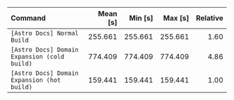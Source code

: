 | Command | Mean [s] | Min [s] | Max [s] | Relative |
|:---|---:|---:|---:|---:|
| `[Astro Docs] Normal Build` | 255.661 | 255.661 | 255.661 | 1.60 |
| `[Astro Docs] Domain Expansion (cold build)` | 774.409 | 774.409 | 774.409 | 4.86 |
| `[Astro Docs] Domain Expansion (hot build)` | 159.441 | 159.441 | 159.441 | 1.00 |
